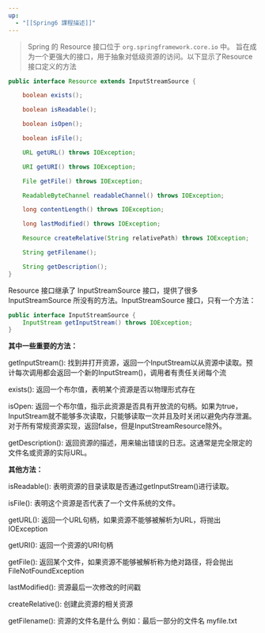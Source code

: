 ```yaml
---
up:
  - "[[Spring6 課程描述]]"
---
```

> Spring 的 Resource 接口位于 `org.springframework.core.io` 中。 旨在成为一个更强大的接口，用于抽象对低级资源的访问。以下显示了Resource接口定义的方法

```java
public interface Resource extends InputStreamSource {

    boolean exists();

    boolean isReadable();

    boolean isOpen();

    boolean isFile();

    URL getURL() throws IOException;

    URI getURI() throws IOException;

    File getFile() throws IOException;

    ReadableByteChannel readableChannel() throws IOException;

    long contentLength() throws IOException;

    long lastModified() throws IOException;

    Resource createRelative(String relativePath) throws IOException;

    String getFilename();

    String getDescription();
}
```

Resource 接口继承了 InputStreamSource 接口，提供了很多 InputStreamSource 所没有的方法。InputStreamSource 接口，只有一个方法：

```java
public interface InputStreamSource {
    InputStream getInputStream() throws IOException;
}
```

**其中一些重要的方法：**

getInputStream(): 找到并打开资源，返回一个InputStream以从资源中读取。预计每次调用都会返回一个新的InputStream()，调用者有责任关闭每个流

exists(): 返回一个布尔值，表明某个资源是否以物理形式存在  

isOpen: 返回一个布尔值，指示此资源是否具有开放流的句柄。如果为true，InputStream就不能够多次读取，只能够读取一次并且及时关闭以避免内存泄漏。对于所有常规资源实现，返回false，但是InputStreamResource除外。  

getDescription(): 返回资源的描述，用来输出错误的日志。这通常是完全限定的文件名或资源的实际URL。

**其他方法：**

isReadable(): 表明资源的目录读取是否通过getInputStream()进行读取。  

isFile(): 表明这个资源是否代表了一个文件系统的文件。  

getURL(): 返回一个URL句柄，如果资源不能够被解析为URL，将抛出IOException  

getURI(): 返回一个资源的URI句柄  

getFile(): 返回某个文件，如果资源不能够被解析称为绝对路径，将会抛出FileNotFoundException  

lastModified(): 资源最后一次修改的时间戳  

createRelative(): 创建此资源的相关资源  

getFilename(): 资源的文件名是什么 例如：最后一部分的文件名 myfile.txt

